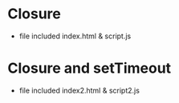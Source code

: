 # Closure

- file included index.html & script.js

# Closure and setTimeout

- file included index2.html & script2.js
